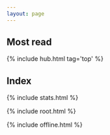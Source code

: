 ```yaml
---
layout: page
---
```


## Most read

{% include hub.html tag='top' %}

## Index

{% include stats.html  %}

{% include root.html  %}

{% include offline.html  %}
